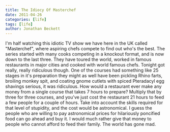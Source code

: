 ```yaml
---
title: The Idiocy Of Masterchef
date: 2011-04-26
categories: [life]
tags: [life]
author: Jonathan Beckett
---
```


I'm half watching this idiotic TV show we have here in the UK called "Masterchef", where aspiring chefs compete to find out who's the best. The series started with many cooks competing in a knockout format, and is now down to the last three. They have toured the world, worked in famous restaurants in major cities and cooked with world famous chefs. Tonight got really, really ridiculous though. One of the courses had something like 25 stages in it's preparation they might as well have been pickling Rhino farts, broiling monkey spit, and coating gnome cutlets with spiced Pteradacyl egg shavings serious, it was ridiculous. How would a restaurant ever make any money from a single course that takes 7 hours to prepare? Multiply that by three for three courses, and you've just cost the restaurant 21 hours to feed a few people for a couple of hours. Take into account the skills required for that level of stupidity, and the cost would be astronomical. I guess the people who are willing to pay astronomical prices for hilariously poncified food can go ahead and buy it. I would much rather give that money to people who cannot afford to feed their family. The world has gone mad.